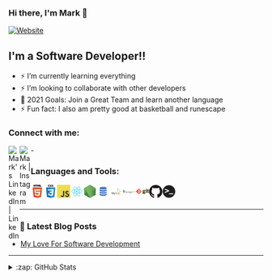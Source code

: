 ### Hi there, I'm Mark 👋

[![Website](https://img.shields.io/website?label=MClarke9k9.com&style=for-the-badge&url=https%3A%2F%2Fcodestackr.com)](https://www.upwork.com/freelancers/~017e3bd9129fdd9e50)

## I'm a Software Developer!!

- ⚡ I’m currently learning everything 
- ⚡ I’m looking to collaborate with other developers
- 🥅 2021 Goals: Join a Great Team and learn another language
- ⚡ Fun fact: I also am pretty good at basketball and runescape 

### Connect with me:

[<img align="left" alt="Mark's LinkedIn | LinkedIn" width="22px" src="https://cdn.jsdelivr.net/npm/simple-icons@v3/icons/linkedin.svg" />](https://www.linkedin.com/in/mclarke9k9/)
[<img align="left" alt="Mark | Instagram" width="22px" src="https://cdn.jsdelivr.net/npm/simple-icons@v3/icons/instagram.svg" />](https://www.instagram.com/captianclarke/)-

### Languages and Tools:



<img align="left" alt="HTML5" width="26px" src="https://raw.githubusercontent.com/github/explore/80688e429a7d4ef2fca1e82350fe8e3517d3494d/topics/html/html.png" />
<img align="left" alt="CSS3" width="26px" src="https://raw.githubusercontent.com/github/explore/80688e429a7d4ef2fca1e82350fe8e3517d3494d/topics/css/css.png" />
<img align="left" alt="JavaScript" width="26px" src="https://raw.githubusercontent.com/github/explore/80688e429a7d4ef2fca1e82350fe8e3517d3494d/topics/javascript/javascript.png" />
<img align="left" alt="React" width="26px" src="https://raw.githubusercontent.com/github/explore/80688e429a7d4ef2fca1e82350fe8e3517d3494d/topics/react/react.png" />
<img align="left" alt="Node.js" width="26px" src="https://raw.githubusercontent.com/github/explore/80688e429a7d4ef2fca1e82350fe8e3517d3494d/topics/nodejs/nodejs.png" />
<img align="left" alt="SQL" width="26px" src="https://raw.githubusercontent.com/github/explore/80688e429a7d4ef2fca1e82350fe8e3517d3494d/topics/sql/sql.png" />
<img align="left" alt="MySQL" width="26px" src="https://raw.githubusercontent.com/github/explore/80688e429a7d4ef2fca1e82350fe8e3517d3494d/topics/mysql/mysql.png" />
<img align="left" alt="MongoDB" width="26px" src="https://raw.githubusercontent.com/github/explore/80688e429a7d4ef2fca1e82350fe8e3517d3494d/topics/mongodb/mongodb.png" />
<img align="left" alt="Git" width="26px" src="https://raw.githubusercontent.com/github/explore/80688e429a7d4ef2fca1e82350fe8e3517d3494d/topics/git/git.png" />
<img align="left" alt="GitHub" width="26px" src="https://raw.githubusercontent.com/github/explore/78df643247d429f6cc873026c0622819ad797942/topics/github/github.png" />
<img align="left" alt="Terminal" width="26px" src="https://raw.githubusercontent.com/github/explore/80688e429a7d4ef2fca1e82350fe8e3517d3494d/topics/terminal/terminal.png" />
<br />
<br />

---



### 📕 Latest Blog Posts

<!-- BLOG-POST-LIST:START -->
- [My Love For Software Development](https://dev.to/mclarke9k9/love-software-development-3gfk)
<!-- BLOG-POST-LIST:END -->

---

<details>
  <summary> :zap: GitHub Stats</summary>

  <img align="left" alt="Mark's GitHub Stats" src="https://github-readme-stats.codestackr.vercel.app/api?username=MClarke9k9&show_icons=true&hide_border=true" />

</details>
